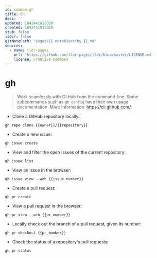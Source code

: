 ```yaml
---
id: common.gh
title: Gh
desc: ''
updated: 1642441815020
created: 1642441815020
stub: false
isDir: false
gitNotePath: 'pages/{{ noteHiearchy }}.md'
sources:
  - name: tldr-pages
    url: 'https://github.com/tldr-pages/tldr/blob/master/LICENSE.md'
    license: Creative Commons
---
```

# gh

> Work seamlessly with GitHub from the command-line.
> Some subcommands such as `gh config` have their own usage documentation.
> More information: <https://cli.github.com/>.

- Clone a GitHub repository locally:

`gh repo clone {{owner}}/{{repository}}`

- Create a new issue:

`gh issue create`

- View and filter the open issues of the current repository:

`gh issue list`

- View an issue in the browser:

`gh issue view --web {{issue_number}}`

- Create a pull request:

`gh pr create`

- View a pull request in the browser:

`gh pr view --web {{pr_number}}`

- Locally check out the branch of a pull request, given its number:

`gh pr checkout {{pr_number}}`

- Check the status of a repository's pull requests:

`gh pr status`

